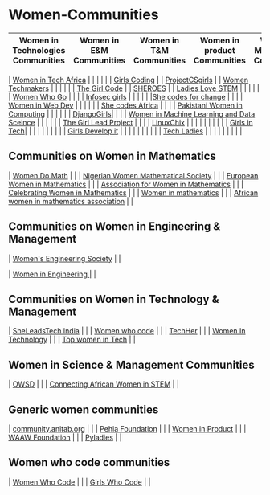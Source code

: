 # Women-Communities

|   Women in Technologies Communities   |  Women in E&M Communities    |  Women in T&M Communities    |  Women in product Communities   | Women in Mathematics Communities   | Women in S&M Communities  | Women who code  | Women in consulting Communities  | Generic women Communities |
|--------------|--------------|---------------|---------------|-------------|-------------|-------------|-------------|--------------|



| [Women in Tech Africa](http://www.womenintechafrica.com/) |   |  |  |  |  | [Girls Coding](http://www.girlscoding.com.ng/)  |   | [ProjectCSgirls](https://www.projectcsgirls.com/) |
| [Women Techmakers](https://www.womentechmakers.com/) |  |  |   |   |   |  [The Girl Code](https://thegirlcode.co/index.html) |   | [SHEROES](https://sheroes.com/)  |
| [Ladies Love STEM](https://ladieslovestem.com/) |  |  |  |  |   | [Women Who Go](https://www.womenwhogo.org/) | | |
| [Infosec girls](https://www.infosecgirls.in/) |  |  |  |  |   |[She codes for change](http://shecodesforchange.org/) |   |   |
| [Women in Web Dev](https://womeninwebdev.com/) |  |  |  |  |  | [She codes Africa](https://medium.com/shecodeafrica) |   |   |
| [Pakistani Women in Computing](https://pwic.org/) |  |  |  |  |   | [DjangoGirls](https://djangogirls.org/)|   |   |
| [Women in Machine Learning and Data Sceince](http://wimlds.org/) |  |  |  |  |   | [The Girl Lead Project](https://www.thegirlleadproject.org/) |   |   |
| [LinuxChix](https://www.linuxchix.org/) |  |  |  |  |   |  |   |   |
| [Girls in Tech](https://girlsintech.org/)|  |  |  |  |   |  |   |   |
| [Girls Develop it](https://www.girldevelopit.com/)  |   |   |   |    |    |    |    |    |
| [Tech Ladies](https://www.hiretechladies.com/) |   |    |    |   |    |    |    |     |

## Communities on Women in Mathematics 

| [Women Do Math](https://www.womendomath.org/) | | 
| [Nigerian Women Mathematical Society](http://www.nigerianwomeninmaths.org/) | |
| [European Women in Mathematics](https://www.europeanwomeninmaths.org) | | 
| [Association for Women in Mathematics](https://awm-math.org/) | |
| [Celebrating Women in Mathematics](https://may12.womeninmaths.org/) | |
| [Women in mathematics](http://womeninmath.net/) | |
| [African women in mathematics association](http://africanwomeninmath.org/) | |


## Communities on Women in Engineering & Management
| [Women's Engineering Society](https://www.wes.org.uk/) | |

| [Women in Engineering ](https://www.womeng.org/) | |


## Communities on Women in Technology & Management
| [SheLeadsTech India](https://sheleadstechin.splashthat.com/) | |
| [Women who code](https://www.womenwhocode.com/) | |
| [TechHer](https://techherng.com/) | |
| [Women In Technology](https://www.womenintechnology.org/) | |
| [Top women in Tech](https://topwomentech.com//) | |


## Women in Science & Management Communities
| [OWSD](https://owsd.net/career-development/early-career-women-scientists-ecws-fellowships) | |
| [Connecting African Women in STEM](https://connectingafricanwomeninstem.org/) | |


##  Generic women communities
| [community.anitab.org](https://community.anitab.org/) | |
| [Pehia Foundation](https://pehia.org/) | |
| [Women in Product](https://www.womenpm.org/) | |
| [WAAW Foundation](http://waawfoundation.org/)   | |
| [Pyladies](https://www.pyladies.com/) |  |

## Women who code communities
| [Women Who Code](https://www.womenwhocode.com/) | |
| [Girls Who Code](https://girlswhocode.com/)  | |